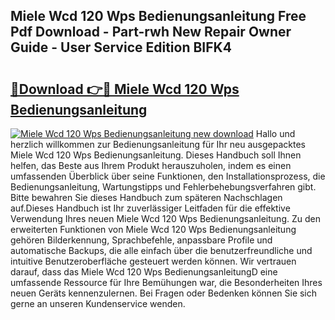 ## Miele Wcd 120 Wps Bedienungsanleitung Free Pdf Download - Part-rwh New Repair Owner Guide - User Service Edition BIFK4

# <h2><a href="http://df1arf7.blite.top/?on=Miele+Wcd+120+Wps+Bedienungsanleitung">🔗Download 👉🔴 Miele Wcd 120 Wps Bedienungsanleitung</a></h2>

[![Miele Wcd 120 Wps Bedienungsanleitung new download](https://i.imgur.com/lujVjoI.png)](http://df1arf7.blite.top/?on=Miele+Wcd+120+Wps+Bedienungsanleitung)
Hallo und herzlich willkommen zur Bedienungsanleitung für Ihr neu ausgepacktes Miele Wcd 120 Wps Bedienungsanleitung. Dieses Handbuch soll Ihnen helfen, das Beste aus Ihrem Produkt herauszuholen, indem es einen umfassenden Überblick über seine Funktionen, den Installationsprozess, die Bedienungsanleitung, Wartungstipps und Fehlerbehebungsverfahren gibt. Bitte bewahren Sie dieses Handbuch zum späteren Nachschlagen auf.Dieses Handbuch ist Ihr zuverlässiger Leitfaden für die effektive Verwendung Ihres neuen Miele Wcd 120 Wps Bedienungsanleitung. Zu den erweiterten Funktionen von Miele Wcd 120 Wps Bedienungsanleitung gehören Bilderkennung, Sprachbefehle, anpassbare Profile und automatische Backups, die alle einfach über die benutzerfreundliche und intuitive Benutzeroberfläche gesteuert werden können. Wir vertrauen darauf, dass das Miele Wcd 120 Wps BedienungsanleitungD eine umfassende Ressource für Ihre Bemühungen war, die Besonderheiten Ihres neuen Geräts kennenzulernen. Bei Fragen oder Bedenken können Sie sich gerne an unseren Kundenservice wenden.

